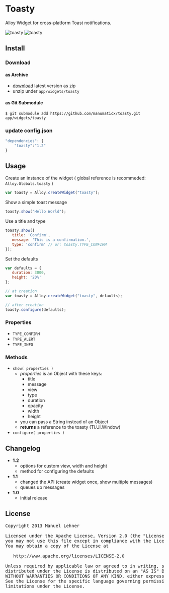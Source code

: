 # Toasty

Alloy Widget for cross-platform Toast notifications.

![toasty](http://i40.tinypic.com/k981g3.png)
![toasty](http://i44.tinypic.com/339hssl.png)

## Install

### Download

#### as Archive
* [download](https://github.com/manumaticx/toasty/releases) latest version as zip
* unzip under `app/widgets/toasty`
	
#### as Git Submodule

`$ git submodule add https://github.com/manumaticx/toasty.git app/widgets/toasty`

### update config.json

```javascript
"dependencies": {
    "toasty":"1.2"
}
```

## Usage

Create an instance of the widget ( global reference is recommeded: `Alloy.Globals.toasty` )
```javascript
var toasty = Alloy.createWidget("toasty");
```

Show a simple toast message
```javascript
toasty.show("Hello World");
```

Use a title and type
```javascript
toasty.show({
   title: 'Confirm',
   message: 'This is a confirmation.',
   type: 'confirm' // or: toasty.TYPE_CONFIRM
});
```

Set the defaults
```javascript
var defaults = {
   duration: 3000,
   height: '20%'
};

// at creation
var toasty = Alloy.createWidget("toasty", defaults);

// after creation
toasty.configure(defaults);
```

### Properties
* `TYPE_CONFIRM`
* `TYPE_ALERT`
* `TYPE_INFO`

### Methods
* `show( properties )`
	* _properties_ is an Object with these keys:
		* title
		* message
		* view
		* type
		* duration
		* opacity
		* width
		* height
	* you can pass a String instead of an Object
	* __returns__ a reference to the toasty (Ti.UI.Window)
* `configure( properties )`

## Changelog

* __1.2__
	* options for custom view, width and height
	* method for configuring the defaults
* __1.1__ 
	* changed the API (create widget once, show multiple messages)
	* queues up messages
* __1.0__ 
	* initial release

## License

<pre>
Copyright 2013 Manuel Lehner

Licensed under the Apache License, Version 2.0 (the "License");
you may not use this file except in compliance with the License.
You may obtain a copy of the License at

   http://www.apache.org/licenses/LICENSE-2.0

Unless required by applicable law or agreed to in writing, software
distributed under the License is distributed on an "AS IS" BASIS,
WITHOUT WARRANTIES OR CONDITIONS OF ANY KIND, either express or implied.
See the License for the specific language governing permissions and
limitations under the License.
</pre>
